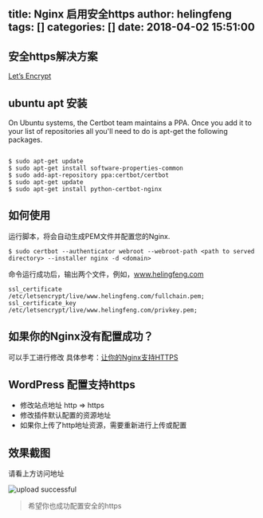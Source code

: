 title: Nginx 启用安全https
author: helingfeng
tags: []
categories: []
date: 2018-04-02 15:51:00
---
## 安全https解决方案
[Let’s Encrypt](https://certbot.eff.org/all-instructions/#ubuntu-16-04-xenial-nginx "Let’s Encrypt")

## ubuntu apt 安装

On Ubuntu systems, the Certbot team maintains a PPA. Once you add it to your list of repositories all you'll need to do is apt-get the following packages.
```shell

$ sudo apt-get update
$ sudo apt-get install software-properties-common
$ sudo add-apt-repository ppa:certbot/certbot
$ sudo apt-get update
$ sudo apt-get install python-certbot-nginx 

```

## 如何使用

运行脚本，将会自动生成PEM文件并配置您的Nginx.

```shell
$ sudo certbot --authenticator webroot --webroot-path <path to served directory> --installer nginx -d <domain>
```
命令运行成功后，输出两个文件，例如，www.helingfeng.com
```shell
ssl_certificate /etc/letsencrypt/live/www.helingfeng.com/fullchain.pem;
ssl_certificate_key /etc/letsencrypt/live/www.helingfeng.com/privkey.pem;
```

## 如果你的Nginx没有配置成功？

可以手工进行修改
具体参考：[让你的Nginx支持HTTPS](https://www.helingfeng.com/2017/12/04/%E8%AE%A9%E4%BD%A0%E7%9A%84nginx%E6%94%AF%E6%8C%81https/ "让你的Nginx支持HTTPS")


## WordPress 配置支持https

- 修改站点地址 http => https
- 修改插件默认配置的资源地址
- 如果你上传了http地址资源，需要重新进行上传或配置


## 效果截图

请看上方访问地址


![upload successful](/images/pasted-14.png)



> 希望你也成功配置安全的https
